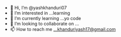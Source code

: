 - 👋 Hi, I’m @yashkhanduri07
- 👀 I’m interested in ...learning
- 🌱 I’m currently learning ...yo code
- 💞️ I’m looking to collaborate on ...
- 📫 How to reach me ...khanduriyash17@gmail.com

<!---
yashkhanduri07/yashkhanduri07 is a ✨ special ✨ repository because its `README.md` (this file) appears on your GitHub profile.
You can click the Preview link to take a look at your changes.
--->
